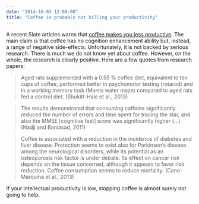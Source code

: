 ```yaml
---
date: "2014-10-03 12:00:00"
title: "Coffee is probably not killing your productivity"
---
```




A recent Slate articles warns that [coffee makes you less productive](http://www.slate.com/blogs/moneybox/2014/09/25/coffee_science_caffeine_induces_adrenaline_release_reduces_rem_sleep_and.html). The main claim is that coffee has no cognition enhancement ability but, instead, a range of negative side-effects. Unfortunately, it is not backed by serious research.
There is much we do not know yet about coffee. However, on the whole, the research is clearly positive. Here are a few quotes from research papers:

> Aged rats supplemented with a 0.55 % coffee diet, equivalent to ten cups of coffee, performed better in psychomotor testing (rotarod) and in a working memory task (Morris water maze) compared to aged rats fed a control diet. (Shukitt-Hale et al., 2013)


> The results demonstrated that consuming caffeine significantly reduced the number of errors and time spent for tracing the star, and also the MMSE [cognitive test] score was significantly higher (&hellip;) (Nadji and Baniasad, 2011)


> Coffee is associated with a reduction in the incidence of diabetes and liver disease. Protection seems to exist also for Parkinson&rsquo;s disease among the neurological disorders, while its potential as an osteoporosis risk factor is under debate. Its effect on cancer risk depends on the tissue concerned, although it appears to favor risk reduction. Coffee consumption seems to reduce mortality. (Cano-Marquina et al., 2013)


If your intellectual productivity is low, stopping coffee is almost surely not going to help.

